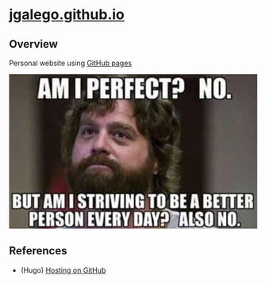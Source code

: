 # [jgalego.github.io](https://jgalego.github.io)

## Overview

Personal website using [GitHub pages](https://pages.github.com)

![personal_improvement](personal_improvement.jpg)

## References

* (Hugo) [Hosting on GitHub](https://gohugo.io/hosting-and-deployment/hosting-on-github/)